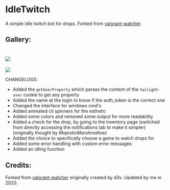 # IdleTwitch
A simple idle twitch bot for drops. Forked from [valorant-watcher](https://github.com/D3vl0per/Valorant-watcher).

## Gallery:
![](https://i.imgur.com/qh5JXMz.png)
===================================
![](https://i.imgur.com/hfBxXMR.png)


CHANGELOGS:<br>
- Added the `getUserProperty` which parses the content of the `twilight-user` cookie to get any property<br>
- Added the name at the login to know if the auth_token is the correct one<br>
- Changed the interface for windows cmd's<br>
- Added animated cli spinners for the esthetic<br>
- Added some colors and removed some output for more readability<br>
- Added a check for the drop, by going to the inventory page (switched from directly accessing the notifications tab to make it simpler) (originally thought by _MajesticMarshmallow_)<br>
- Added the choice to specifically choose a game to watch drops for<br>
- Added some error handling with custom error messages<br>
- Added an idling function

## Credits:
Forked from [valorant-watcher](https://github.com/D3vl0per/Valorant-watcher) originally created by d3v. 
Updated by me in 2020.

